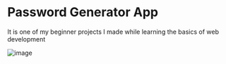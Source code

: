 # Password Generator App

It is one of my beginner projects I made while learning the basics of web development

![image](https://github.com/kunalpaliwal13/frontend-mini-projects/assets/143526414/bf4c58bc-f6ab-48e9-a9cb-11d0b4b4db3a)
